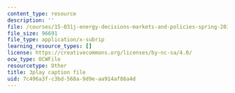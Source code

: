 ```yaml
---
content_type: resource
description: ''
file: /courses/15-031j-energy-decisions-markets-and-policies-spring-2012/7c496a3fc3bd568a9d9eaa914af86a4d_8aNkTgarBis.vtt
file_size: 96691
file_type: application/x-subrip
learning_resource_types: []
license: https://creativecommons.org/licenses/by-nc-sa/4.0/
ocw_type: OCWFile
resourcetype: Other
title: 3play caption file
uid: 7c496a3f-c3bd-568a-9d9e-aa914af86a4d
---
```

